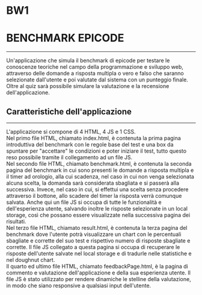 # BW1
# BENCHMARK EPICODE
---
Un'applicazione che simula il benchmark di epicode per testare le conoscenze teoriche nel campo della programmazione e sviluppo web, attraverso delle domande a risposta multipla o vero e falso che saranno selezionate dall'utente e poi valutate dal sistema con un punteggio finale.
Oltre al quiz sarà possibile simulare la valutazione e la recensione dell'applicazione.

## Caratteristiche dell'applicazione
---
L'applicazione si compone di 4 HTML, 4 JS e 1 CSS.<br /> 
Nel primo file HTML, chiamato index.html, è contenuta la prima pagina introduttiva del benchmark con le regole base del test e una box da spuntare per "accettare" le condizioni e poter iniziare il test, tutto questo reso possibile tramite il collegamento ad un file JS.<br />
Nel secondo file HTML, chiamato benchmark.html, è contenuta la seconda pagina del benchmark in cui sono presenti le domande a risposta multipla e il timer ad orologio, alla cui scadenza, nel caso in cui non venga selezionata alcuna scelta, la domanda sarà considerata sbagliata e si passerà alla successiva. Invece, nel caso in cui, si effettui una scelta senza procedere attraverso il bottone, allo scadere del timer la risposta verrà comunque salvata. Anche qui un file JS si occupa di tutte le funzionalità e dell'esperienza utente, salvando inoltre le risposte selezionate in un local storage, così che possano essere visualizzate nella successiva pagina dei risultati.<br />
Nel terzo file HTML, chiamato result.html, è contenuta la terza pagina del benchmark dove l'utente potrà visualizzare un chart con le percentuali sbagliate e corrette del suo test e rispettivo numero di risposte sbagliate e corrette. Il file JS collegato a questa pagina si occupa di recuperare le risposte dell'utente salvate nel local storage e di tradurle nelle statistiche e nel doughnut chart.<br />
Il quarto ed ultimo file HTML, chiamato feedbackPage.html, è la pagina di commento e valutazione dell'applicazione e della sua esperienza utente. Il file JS è stato utilizzato per rendere dinamiche le stelline della valutazione, in modo che siano responsive a qualsiasi input dell'utente.<br />
